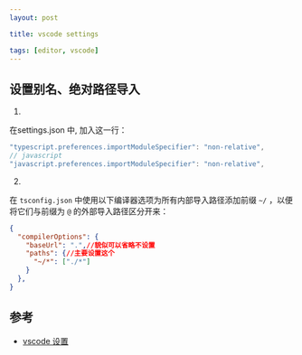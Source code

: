 ```yaml
---
layout: post

title: vscode settings

tags: [editor, vscode]
---
```

## 设置别名、绝对路径导入

1. 

在settings.json 中, 加入这一行：

```javascript
"typescript.preferences.importModuleSpecifier": "non-relative",
// javascript
"javascript.preferences.importModuleSpecifier": "non-relative",
```

2. 
在 `tsconfig.json` 中使用以下编译器选项为所有内部导入路径添加前缀 `~/` ，以便将它们与前缀为 `@` 的外部导入路径区分开来：
```json
{
  "compilerOptions": {
    "baseUrl": ".",//貌似可以省略不设置
    "paths": {//主要设置这个
      "~/*": ["./*"]
    }
  },
}
```
## 参考

- [vscode 设置](https://doc.houdunren.com/%E7%BC%96%E7%A8%8B%E8%BD%AF%E4%BB%B6/vscode/1%20%E5%9F%BA%E7%A1%80%E7%9F%A5%E8%AF%86.html)
